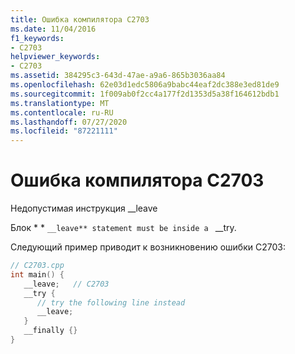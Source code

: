 ```yaml
---
title: Ошибка компилятора C2703
ms.date: 11/04/2016
f1_keywords:
- C2703
helpviewer_keywords:
- C2703
ms.assetid: 384295c3-643d-47ae-a9a6-865b3036aa84
ms.openlocfilehash: 62e03d1edc5806a9babc44eaf2dc388e3ed81de9
ms.sourcegitcommit: 1f009ab0f2cc4a177f2d1353d5a38f164612bdb1
ms.translationtype: MT
ms.contentlocale: ru-RU
ms.lasthandoff: 07/27/2020
ms.locfileid: "87221111"
---
```

# <a name="compiler-error-c2703"></a>Ошибка компилятора C2703

Недопустимая инструкция __leave

Блок * * `__leave** statement must be inside a ` __try.

Следующий пример приводит к возникновению ошибки C2703:

```cpp
// C2703.cpp
int main() {
   __leave;   // C2703
   __try {
      // try the following line instead
      __leave;
   }
   __finally {}
}
```
